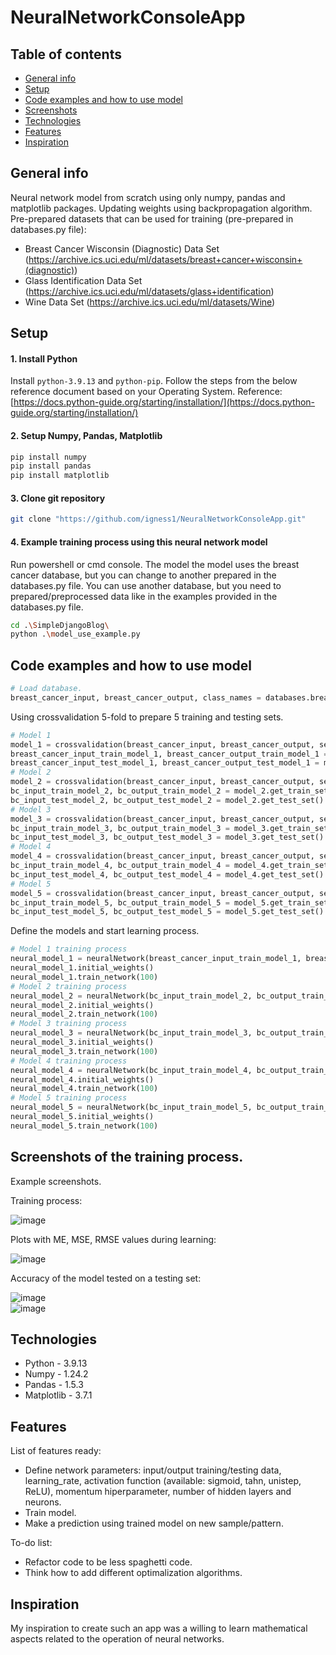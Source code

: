 # NeuralNetworkConsoleApp

## Table of contents
* [General info](#general-info)
* [Setup](#setup)
* [Code examples and how to use model](#code-examples-and-how-to-use-model)
* [Screenshots](#screenshots)
* [Technologies](#technologies)
* [Features](#features)
* [Inspiration](#inspiration)


## General info 

Neural network model from scratch using only numpy, pandas and matplotlib packages. Updating weights using backpropagation algorithm. 
Pre-prepared datasets that can be used for training (pre-prepared in databases.py file):
* Breast Cancer Wisconsin (Diagnostic) Data Set (https://archive.ics.uci.edu/ml/datasets/breast+cancer+wisconsin+(diagnostic))
* Glass Identification Data Set (https://archive.ics.uci.edu/ml/datasets/glass+identification)
* Wine Data Set (https://archive.ics.uci.edu/ml/datasets/Wine)


## Setup

#### 1. Install Python
Install ```python-3.9.13``` and ```python-pip```. Follow the steps from the below reference document based on your Operating System.
Reference: [https://docs.python-guide.org/starting/installation/](https://docs.python-guide.org/starting/installation/)

#### 2. Setup Numpy, Pandas, Matplotlib
```bash
pip install numpy
pip install pandas
pip install matplotlib
```

#### 3. Clone git repository
```bash
git clone "https://github.com/igness1/NeuralNetworkConsoleApp.git"
```

#### 4. Example training process using this neural network model
Run powershell or cmd console.
The model the model uses the breast cancer database, 
but you can change to another prepared in the databases.py file. 
You can use another database, but you need to prepared/preprocessed data like in the examples provided in the databases.py file.
```bash
cd .\SimpleDjangoBlog\
python .\model_use_example.py
```
## Code examples and how to use model
```python
# Load database.
breast_cancer_input, breast_cancer_output, class_names = databases.breast_cancer_database()
```

Using crossvalidation 5-fold to prepare 5 training and testing sets.
```python
# Model 1 
model_1 = crossvalidation(breast_cancer_input, breast_cancer_output, set_number=1)
breast_cancer_input_train_model_1, breast_cancer_output_train_model_1 = model_1.get_train_set()
breast_cancer_input_test_model_1, breast_cancer_output_test_model_1 = model_1.get_test_set()
# Model 2
model_2 = crossvalidation(breast_cancer_input, breast_cancer_output, set_number=2)
bc_input_train_model_2, bc_output_train_model_2 = model_2.get_train_set()
bc_input_test_model_2, bc_output_test_model_2 = model_2.get_test_set()
# Model 3
model_3 = crossvalidation(breast_cancer_input, breast_cancer_output, set_number=3)
bc_input_train_model_3, bc_output_train_model_3 = model_3.get_train_set()
bc_input_test_model_3, bc_output_test_model_3 = model_3.get_test_set()
# Model 4
model_4 = crossvalidation(breast_cancer_input, breast_cancer_output, set_number=4)
bc_input_train_model_4, bc_output_train_model_4 = model_4.get_train_set()
bc_input_test_model_4, bc_output_test_model_4 = model_4.get_test_set()
# Model 5
model_5 = crossvalidation(breast_cancer_input, breast_cancer_output, set_number=5)
bc_input_train_model_5, bc_output_train_model_5 = model_5.get_train_set()
bc_input_test_model_5, bc_output_test_model_5 = model_5.get_test_set()
```
Define the models and start learning process. 
```python
# Model 1 training process
neural_model_1 = neuralNetwork(breast_cancer_input_train_model_1, breast_cancer_output_train_model_1, breast_cancer_input_test_model_1, breast_cancer_output_test_model_1, class_names, number_of_neurons_in_hidden_layers=[100,100,100], activation_function="sigmoid", learning_rate=0.0015)
neural_model_1.initial_weights()
neural_model_1.train_network(100)
# Model 2 training process
neural_model_2 = neuralNetwork(bc_input_train_model_2, bc_output_train_model_2, bc_input_test_model_2, bc_output_test_model_2, class_names, number_of_neurons_in_hidden_layers=[100,100,100], activation_function="sigmoid", learning_rate=0.0015)
neural_model_2.initial_weights()
neural_model_2.train_network(100)
# Model 3 training process
neural_model_3 = neuralNetwork(bc_input_train_model_3, bc_output_train_model_3, bc_input_test_model_3, bc_output_test_model_3, class_names, number_of_neurons_in_hidden_layers=[100,100,100], activation_function="sigmoid", learning_rate=0.0015)
neural_model_3.initial_weights()
neural_model_3.train_network(100)
# Model 4 training process
neural_model_4 = neuralNetwork(bc_input_train_model_4, bc_output_train_model_4, bc_input_test_model_4, bc_output_test_model_4, class_names, number_of_neurons_in_hidden_layers=[100,100,100], activation_function="sigmoid", learning_rate=0.0015)
neural_model_4.initial_weights()
neural_model_4.train_network(100)
# Model 5 training process
neural_model_5 = neuralNetwork(bc_input_train_model_5, bc_output_train_model_5, bc_input_test_model_5, bc_output_test_model_5, class_names, number_of_neurons_in_hidden_layers=[100,100,100], activation_function="sigmoid", learning_rate=0.0015)
neural_model_5.initial_weights()
neural_model_5.train_network(100)
```

## Screenshots of the training process.
Example screenshots.

Training process:  

![image](https://user-images.githubusercontent.com/58557112/224812246-be6d1a77-7083-401f-ab8a-663cee541105.png)

Plots with ME, MSE, RMSE values during learning:  

![image](https://user-images.githubusercontent.com/58557112/224812746-4a5ae294-cd7a-44b0-b1bd-80ab037c2e62.png) 

Accuracy of the model tested on a testing set:  

![image](https://user-images.githubusercontent.com/58557112/224816647-9f2bb28c-004f-4d9e-821c-8a1ed6c9389e.png)  
![image](https://user-images.githubusercontent.com/58557112/224816749-d0742efe-2346-4de8-b0e0-b847636af500.png)  


## Technologies
* Python - 3.9.13
* Numpy - 1.24.2
* Pandas - 1.5.3
* Matplotlib - 3.7.1

## Features
List of features ready: 
* Define network parameters: input/output training/testing data, learning_rate, 
activation function (available: sigmoid, tahn, unistep, ReLU), momentum hiperparameter, 
number of hidden layers and neurons.
* Train model.
* Make a prediction using trained model on new sample/pattern.

To-do list:
* Refactor code to be less spaghetti code.
* Think how to add different optimalization algorithms.


## Inspiration
My inspiration to create such an app was a willing to learn mathematical aspects related to the operation of neural networks.
